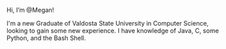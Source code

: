 Hi, I’m @Megan!

I'm a new Graduate of Valdosta State University in Computer Science, looking to gain some new experience. I have knowledge of Java, C, some Python, and the Bash Shell. 
